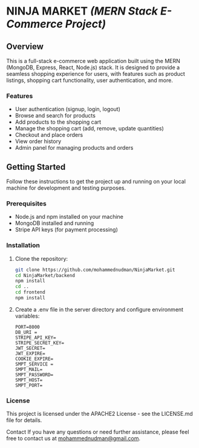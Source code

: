 # NINJA MARKET _(MERN Stack E-Commerce Project)_

## Overview

This is a full-stack e-commerce web application built using the MERN (MongoDB, Express, React, Node.js) stack. It is designed to provide a seamless shopping experience for users, with features such as product listings, shopping cart functionality, user authentication, and more.

### Features

- User authentication (signup, login, logout)
- Browse and search for products
- Add products to the shopping cart
- Manage the shopping cart (add, remove, update quantities)
- Checkout and place orders
- View order history
- Admin panel for managing products and orders

## Getting Started

Follow these instructions to get the project up and running on your local machine for development and testing purposes.

### Prerequisites

- Node.js and npm installed on your machine
- MongoDB installed and running
- Stripe API keys (for payment processing)

### Installation

1. Clone the repository:

   ```bash
   git clone https://github.com/mohammednudman/NinjaMarket.git
   cd NinjaMarket/backend 
   npm install 
   cd .. 
   cd frontend
   npm install
   ```
2. Create a .env file in the server directory and configure environment variables:
   ```.dotenv
   PORT=8000
   DB_URI =
   STRIPE_API_KEY=
   STRIPE_SECRET_KEY=
   JWT_SECRET=
   JWT_EXPIRE=
   COOKIE_EXPIRE=
   SMPT_SERVICE =
   SMPT_MAIL=
   SMPT_PASSWORD=
   SMPT_HOST=
   SMPT_PORT=
   ```

### License
This project is licensed under the APACHE2 License - see the LICENSE.md file for details.

Contact
If you have any questions or need further assistance, please feel free to contact us at [mohammednudman@gmail.com](mohammednudman@gmail.com).
